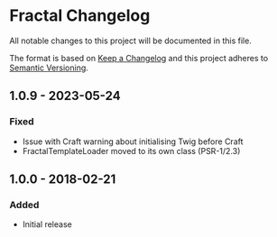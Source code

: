 # Fractal Changelog

All notable changes to this project will be documented in this file.

The format is based on [Keep a Changelog](http://keepachangelog.com/) and this project adheres to [Semantic Versioning](http://semver.org/).

## 1.0.9 - 2023-05-24
### Fixed
- Issue with Craft warning about initialising Twig before Craft
- FractalTemplateLoader moved to its own class (PSR-1/2.3)

## 1.0.0 - 2018-02-21
### Added
- Initial release
